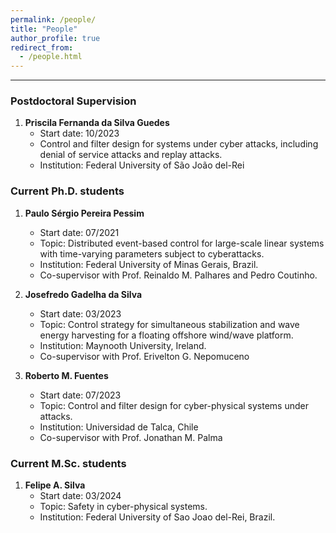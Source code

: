 ```yaml
---
permalink: /people/
title: "People"
author_profile: true
redirect_from: 
  - /people.html
---
```


---


### Postdoctoral Supervision
1. **Priscila Fernanda da Silva Guedes**
   - Start date: 10/2023
   - Control and filter design for systems under cyber attacks, including denial of service attacks and replay attacks.
   - Institution: Federal University of São João del-Rei


### Current Ph.D. students

1. **Paulo Sérgio Pereira Pessim**
   - Start date: 07/2021
   - Topic: Distributed event-based control for large-scale linear systems with time-varying parameters subject to cyberattacks.
   - Institution: Federal University of Minas Gerais, Brazil.
   - Co-supervisor with Prof. Reinaldo M. Palhares and Pedro Coutinho.

2. **Josefredo Gadelha da Silva**
   - Start date: 03/2023
   - Topic: Control strategy for simultaneous stabilization and wave energy harvesting for a floating offshore wind/wave platform.
   - Institution: Maynooth University, Ireland.
   - Co-supervisor with Prof. Erivelton G. Nepomuceno
  
3. **Roberto M. Fuentes**
   - Start date: 07/2023
   - Topic: Control and filter design for cyber-physical systems under attacks.
   - Institution:  Universidad de Talca, Chile
   - Co-supervisor with Prof. Jonathan M. Palma
     
### Current M.Sc. students

1. **Felipe A. Silva**
   - Start date: 03/2024
   - Topic: Safety in cyber-physical systems.
   - Institution: Federal University of Sao Joao del-Rei, Brazil.
